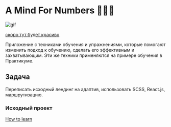 # A Mind For Numbers 💖✨🧠

![gif](https://media.giphy.com/media/yqzdXFcqESpeZG9l6R/giphy.gif)

[скоро тут будет красиво ](https://auroraptor.github.io/a-mind-for-numbers/)

Приложение с техниками обучения и упражнениями, которые помогают изменить подход к обучению, сделать его эффективным и захватывающим. Эти же техники применяются на примере обучения в Практикуме.

## Задача
Переписать исходный лендинг на адаптив, использовать SCSS, React.js, маршрутизацию.


### Исходный проект

[How to learn](https://github.com/auroraptor/how-to-learn)

